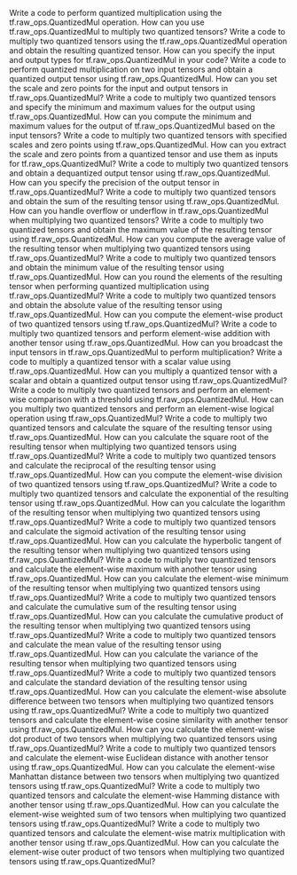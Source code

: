 Write a code to perform quantized multiplication using the tf.raw_ops.QuantizedMul operation.
How can you use tf.raw_ops.QuantizedMul to multiply two quantized tensors?
Write a code to multiply two quantized tensors using the tf.raw_ops.QuantizedMul operation and obtain the resulting quantized tensor.
How can you specify the input and output types for tf.raw_ops.QuantizedMul in your code?
Write a code to perform quantized multiplication on two input tensors and obtain a quantized output tensor using tf.raw_ops.QuantizedMul.
How can you set the scale and zero points for the input and output tensors in tf.raw_ops.QuantizedMul?
Write a code to multiply two quantized tensors and specify the minimum and maximum values for the output using tf.raw_ops.QuantizedMul.
How can you compute the minimum and maximum values for the output of tf.raw_ops.QuantizedMul based on the input tensors?
Write a code to multiply two quantized tensors with specified scales and zero points using tf.raw_ops.QuantizedMul.
How can you extract the scale and zero points from a quantized tensor and use them as inputs for tf.raw_ops.QuantizedMul?
Write a code to multiply two quantized tensors and obtain a dequantized output tensor using tf.raw_ops.QuantizedMul.
How can you specify the precision of the output tensor in tf.raw_ops.QuantizedMul?
Write a code to multiply two quantized tensors and obtain the sum of the resulting tensor using tf.raw_ops.QuantizedMul.
How can you handle overflow or underflow in tf.raw_ops.QuantizedMul when multiplying two quantized tensors?
Write a code to multiply two quantized tensors and obtain the maximum value of the resulting tensor using tf.raw_ops.QuantizedMul.
How can you compute the average value of the resulting tensor when multiplying two quantized tensors using tf.raw_ops.QuantizedMul?
Write a code to multiply two quantized tensors and obtain the minimum value of the resulting tensor using tf.raw_ops.QuantizedMul.
How can you round the elements of the resulting tensor when performing quantized multiplication using tf.raw_ops.QuantizedMul?
Write a code to multiply two quantized tensors and obtain the absolute value of the resulting tensor using tf.raw_ops.QuantizedMul.
How can you compute the element-wise product of two quantized tensors using tf.raw_ops.QuantizedMul?
Write a code to multiply two quantized tensors and perform element-wise addition with another tensor using tf.raw_ops.QuantizedMul.
How can you broadcast the input tensors in tf.raw_ops.QuantizedMul to perform multiplication?
Write a code to multiply a quantized tensor with a scalar value using tf.raw_ops.QuantizedMul.
How can you multiply a quantized tensor with a scalar and obtain a quantized output tensor using tf.raw_ops.QuantizedMul?
Write a code to multiply two quantized tensors and perform an element-wise comparison with a threshold using tf.raw_ops.QuantizedMul.
How can you multiply two quantized tensors and perform an element-wise logical operation using tf.raw_ops.QuantizedMul?
Write a code to multiply two quantized tensors and calculate the square of the resulting tensor using tf.raw_ops.QuantizedMul.
How can you calculate the square root of the resulting tensor when multiplying two quantized tensors using tf.raw_ops.QuantizedMul?
Write a code to multiply two quantized tensors and calculate the reciprocal of the resulting tensor using tf.raw_ops.QuantizedMul.
How can you compute the element-wise division of two quantized tensors using tf.raw_ops.QuantizedMul?
Write a code to multiply two quantized tensors and calculate the exponential of the resulting tensor using tf.raw_ops.QuantizedMul.
How can you calculate the logarithm of the resulting tensor when multiplying two quantized tensors using tf.raw_ops.QuantizedMul?
Write a code to multiply two quantized tensors and calculate the sigmoid activation of the resulting tensor using tf.raw_ops.QuantizedMul.
How can you calculate the hyperbolic tangent of the resulting tensor when multiplying two quantized tensors using tf.raw_ops.QuantizedMul?
Write a code to multiply two quantized tensors and calculate the element-wise maximum with another tensor using tf.raw_ops.QuantizedMul.
How can you calculate the element-wise minimum of the resulting tensor when multiplying two quantized tensors using tf.raw_ops.QuantizedMul?
Write a code to multiply two quantized tensors and calculate the cumulative sum of the resulting tensor using tf.raw_ops.QuantizedMul.
How can you calculate the cumulative product of the resulting tensor when multiplying two quantized tensors using tf.raw_ops.QuantizedMul?
Write a code to multiply two quantized tensors and calculate the mean value of the resulting tensor using tf.raw_ops.QuantizedMul.
How can you calculate the variance of the resulting tensor when multiplying two quantized tensors using tf.raw_ops.QuantizedMul?
Write a code to multiply two quantized tensors and calculate the standard deviation of the resulting tensor using tf.raw_ops.QuantizedMul.
How can you calculate the element-wise absolute difference between two tensors when multiplying two quantized tensors using tf.raw_ops.QuantizedMul?
Write a code to multiply two quantized tensors and calculate the element-wise cosine similarity with another tensor using tf.raw_ops.QuantizedMul.
How can you calculate the element-wise dot product of two tensors when multiplying two quantized tensors using tf.raw_ops.QuantizedMul?
Write a code to multiply two quantized tensors and calculate the element-wise Euclidean distance with another tensor using tf.raw_ops.QuantizedMul.
How can you calculate the element-wise Manhattan distance between two tensors when multiplying two quantized tensors using tf.raw_ops.QuantizedMul?
Write a code to multiply two quantized tensors and calculate the element-wise Hamming distance with another tensor using tf.raw_ops.QuantizedMul.
How can you calculate the element-wise weighted sum of two tensors when multiplying two quantized tensors using tf.raw_ops.QuantizedMul?
Write a code to multiply two quantized tensors and calculate the element-wise matrix multiplication with another tensor using tf.raw_ops.QuantizedMul.
How can you calculate the element-wise outer product of two tensors when multiplying two quantized tensors using tf.raw_ops.QuantizedMul?